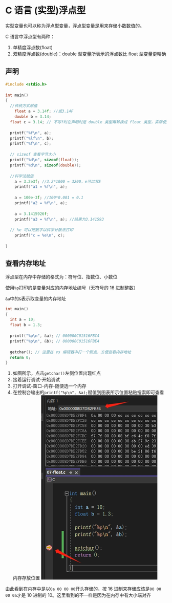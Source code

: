 # C 语言 (实型)浮点型

实型变量也可以称为浮点型变量，浮点型变量是用来存储小数数值的。

C 语言中浮点型有两种：

1. 单精度浮点数(float)
2. 双精度浮点数(double)：double 型变量所表示的浮点数比 float 型变量更精确

## 声明

```c
#include <stdio.h>

int main()
{
  //传统方式赋值
	float a = 3.14f; //或3.14F
	double b = 3.14;
  float c = 3.14; // 不写f时在声明时是 double 类型再转换成 float 类型，实际使用没区别

  printf("%f\n", a);
  printf("%lf\n", b);
  printf("%f\n", c);

  // sizeof 查看字节大小
  printf("%d\n", sizeof(float));
  printf("%d\n", sizeof(double));

  //科学法赋值
	a = 3.2e3f; //3.2*1000 = 3200，e可以写E
	printf("a1 = %f\n", a);

	a = 100e-3f; //100*0.001 = 0.1
	printf("a2 = %f\n", a);

	a = 3.1415926f;
	printf("a3 = %f\n", a); //结果为3.141593
  
  // %e 可以把数字以科学计数法打印
	printf("c = %e\n", c);

}
```

## 查看内存地址

浮点型在内存中存储的格式为：符号位、指数位、小数位

使用`%p`打印的是变量对应的内存地址编号（无符号的 16 进制整数）

`&a`中的`&`表示取变量的内存地址

```c
int main()
{
  int a = 10;
  float b = 1.3;

  printf("%p\n", &a); // 000000C01516FBC4
  printf("%p\n", &b); // 000000C01516FBE4

  getchar(); // 这里在 vs 编辑器中打一个断点，方便查看内存地址
  return 0;
}
```

1. 如图所示，点击`getchar()`左侧位置出现红点
2. 接着运行调试-开始调试
3. 打开调试-窗口-内存-随便选一个内存
4. 在控制台输出的`printf("%p\n", &a);`赋值到图表所示位置粘贴搜索即可查看内存存放位置
   ![查看内存](../img/浮点型/1.png)

由此看到在内存中是以`0a 00 00 00`开头存储的，按 16 进制来存储应该是`00 00 00 0a`才是 10 进制的 10。这里看到的不一样是因为在内存中有大小端对齐
